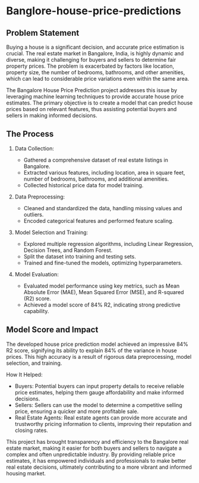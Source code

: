 # Banglore-house-price-predictions



## Problem Statement

Buying a house is a significant decision, and accurate price estimation is crucial. The real estate market in Bangalore, India, is highly dynamic and diverse, making it challenging for buyers and sellers to determine fair property prices. The problem is exacerbated by factors like location, property size, the number of bedrooms, bathrooms, and other amenities, which can lead to considerable price variations even within the same area.

The Bangalore House Price Prediction project addresses this issue by leveraging machine learning techniques to provide accurate house price estimates. The primary objective is to create a model that can predict house prices based on relevant features, thus assisting potential buyers and sellers in making informed decisions.

## The Process

1. Data Collection:
   - Gathered a comprehensive dataset of real estate listings in Bangalore.
   - Extracted various features, including location, area in square feet, number of bedrooms, bathrooms, and additional amenities.
   - Collected historical price data for model training.

2. Data Preprocessing:
   - Cleaned and standardized the data, handling missing values and outliers.
   - Encoded categorical features and performed feature scaling.

3. Model Selection and Training:
   - Explored multiple regression algorithms, including Linear Regression, Decision Trees, and Random Forest.
   - Split the dataset into training and testing sets.
   - Trained and fine-tuned the models, optimizing hyperparameters.

4. Model Evaluation:
   - Evaluated model performance using key metrics, such as Mean Absolute Error (MAE), Mean Squared Error (MSE), and R-squared (R2) score.
   - Achieved a model score of 84% R2, indicating strong predictive capability.

## Model Score and Impact

The developed house price prediction model achieved an impressive 84% R2 score, signifying its ability to explain 84% of the variance in house prices. This high accuracy is a result of rigorous data preprocessing, model selection, and training.

How It Helped:
- Buyers: Potential buyers can input property details to receive reliable price estimates, helping them gauge affordability and make informed decisions.
- Sellers: Sellers can use the model to determine a competitive selling price, ensuring a quicker and more profitable sale.
- Real Estate Agents: Real estate agents can provide more accurate and trustworthy pricing information to clients, improving their reputation and closing rates.

This project has brought transparency and efficiency to the Bangalore real estate market, making it easier for both buyers and sellers to navigate a complex and often unpredictable industry. By providing reliable price estimates, it has empowered individuals and professionals to make better real estate decisions, ultimately contributing to a more vibrant and informed housing market.
